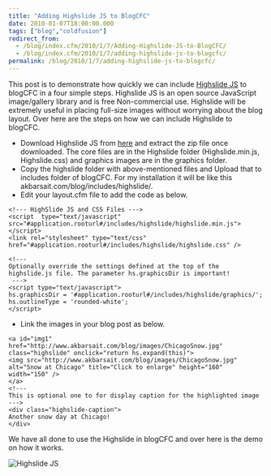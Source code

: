 ```yaml
---
title: "Adding Highslide JS to BlogCFC"
date: 2010-01-07T18:00:00.000
tags: ["blog","coldfusion"]
redirect_from: 
  - /blog/index.cfm/2010/1/7/Adding-Highslide-JS-to-BlogCFC/
  - /blog/index.cfm/2010/1/7/adding-highslide-js-to-blogcfc/
permalink: /blog/2010/1/7/adding-highslide-js-to-blogcfc/
---
```


This post is to demonstrate how quickly we can include [Highslide JS](http://highslide.com/) to blogCFC in a four simple steps. Highslide JS is an open source JavaScript image/gallery library and is free Non-commercial use. Highslide will be extremely useful in placing full-size images without worrying about the blog layout. Over here are the steps on how we can include Highslide to blogCFC.

-   Download Highslide JS from [here](http://ur.ly/3S7A) and extract the zip file once downloaded. The core files are in the Highslide folder (Highslide.min.js, Highslide.css) and graphics images are in the graphics folder.
-   Copy the highslide folder with above-mentioned files and Upload that to includes folder of blogCFC. For my installation it will be like this akbarsait.com/blog/includes/highslide/.
-   Edit your layout.cfm file to add the code as below.

```cfscript
<!--- HighSlide JS and CSS Files --->
<script  type="text/javascript"   src="#application.rooturl#/includes/highslide/highslide.min.js">
</script>
<link rel="stylesheet" type="text/css" href="#application.rooturl#/includes/highslide/highslide.css" />

<!---
Optionally override the settings defined at the top of the highslide.js file. The parameter hs.graphicsDir is important!
 --->
<script type="text/javascript">
hs.graphicsDir = '#application.rooturl#/includes/highslide/graphics/';
hs.outlineType = 'rounded-white';
</script>
```
- Link the images in your blog post as below.
```cfscript
<a id="img1" href="http://www.akbarsait.com/blog/images/ChicagoSnow.jpg" class="highslide" onclick="return hs.expand(this)">
<img src="http://www.akbarsait.com/blog/images/ChicagoSnow.jpg" alt="Snow at Chicago" title="Click to enlarge" height="160" width="150" />
</a>
<!---
This is optional one to for display caption for the highlighted image
--->
<div class="highslide-caption">
Another snow day at Chicago!
</div>
```

We have all done to use the Highslide in blogCFC and over here is the demo on how it works. 

![Highslide JS](http://www.akbarsait.com/blog/images//ChicagoSnow.jpg "Click to enlarge")
